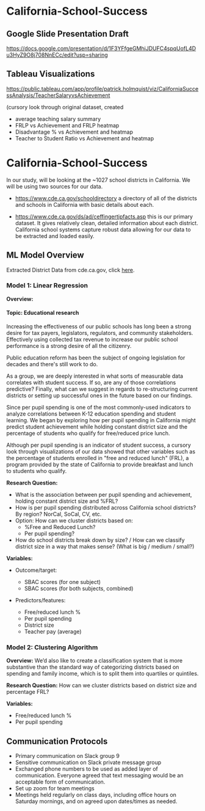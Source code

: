 # California-School-Success

## Google Slide Presentation Draft

https://docs.google.com/presentation/d/1F3YFfgeGMhiJDUFC4spqUofL4Du3HyZ9O8j708NnECc/edit?usp=sharing

## Tableau Visualizations

https://public.tableau.com/app/profile/patrick.holmquist/viz/CaliforniaSuccessAnalysis/TeacherSalaryvsAchievement

(cursory look through original dataset, created 
* average teaching salary summary
* FRLP vs Achievement and FRLP heatmap
* Disadvantage % vs Achievement and heatmap
* Teacher to Student Ratio vs Achievement and heatmap
# California-School-Success

In our study, will be looking at the ~1027 school districts in California. We will be using two sources for our data.

* <https://www.cde.ca.gov/schooldirectory> a directory of all of the districts and schools in California with basic details about each.
  
* <https://www.cde.ca.gov/ds/ad/ceffingertipfacts.asp> this is our primary dataset. It gives relatively clean, detailed information about each district. California school systems capture robust data allowing for our data to be extracted and loaded easily.

## ML Model Overview

Extracted District Data from cde.ca.gov, click [here](https://docs.google.com/spreadsheets/d/1L-_kRhlbA8bhKE99NOrL8IEGfn16WN_a/edit#gid=1976575567).

### Model 1: Linear Regression

**Overview:**

#### Topic: Educational research

Increasing the effectiveness of our public schools has long been a strong desire for tax payers, legislators, regulators, and community stakeholders. Effectively using collected tax revenue to increase our public school performance is a strong desire of all the citizenry.

Public education reform has been the subject of ongoing legislation for decades and there's still work to do. 

As a group, we are deeply interested in what sorts of measurable data correlates with student success. If so, are any of those correlations predictive? Finally, what can we suggest in regards to re-structuring current districts or setting up successful ones in the future based on our findings.

Since per pupil spending is one of the most commonly-used indicators to analyze correlations between K-12 education spending and student learning. We began by exploring how per pupil spending in California might predict student achievement while holding constant district size and the percentage of students who qualify for free/reduced price lunch.

Although per pupil spending is an indicator of student success, a cursory look through visualizations of our data showed that other variables such as the percentage of students enrolled in "free and reduced lunch" (FRL), a program provided by the state of California to provide breakfast and lunch to students who qualify.

**Research Question:**

- What is the association between per pupil spending and achievement, holding constant district size and %FRL?
- How is per pupil spending distributed across California school districts? By region? NorCal, SoCal, CV, etc.
- Option: How can we cluster districts based on:
  - %Free and Reduced Lunch?
  - Per pupil spending?
- How do school districts break down by size? / How can we classify district size in a way that makes sense? (What is big / medium / small?)

**Variables:**

- Outcome/target:

  - SBAC scores (for one subject)
  - SBAC scores (for both subjects, combined)

- Predictors/features:
  - Free/reduced lunch %
  - Per pupil spending
  - District size
  - Teacher pay (average)

### Model 2: Clustering Algorithm

**Overview:**
We’d also like to create a classification system that is more substantive than the standard way of categorizing districts based on spending and family income, which is to split them into quartiles or quintiles.

**Research Question:**
How can we cluster districts based on district size and percentage FRL?

**Variables:**

- Free/reduced lunch %
- Per pupil spending

## Communication Protocols

- Primary communication on Slack group 9
- Sensitive communication on Slack private message group
- Exchanged phone numbers to be used as added layer of communication. Everyone agreed that text messaging would be an acceptable form of communication.
- Set up zoom for team meetings
- Meetings held regularly on class days, including office hours on Saturday mornings, and on agreed upon dates/times as needed.
